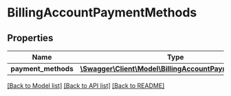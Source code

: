 # BillingAccountPaymentMethods

## Properties
Name | Type | Description | Notes
------------ | ------------- | ------------- | -------------
**payment_methods** | [**\Swagger\Client\Model\BillingAccountPaymentMethod[]**](BillingAccountPaymentMethod.md) |  | [optional] 

[[Back to Model list]](../../README.md#documentation-for-models) [[Back to API list]](../../README.md#documentation-for-api-endpoints) [[Back to README]](../../README.md)

